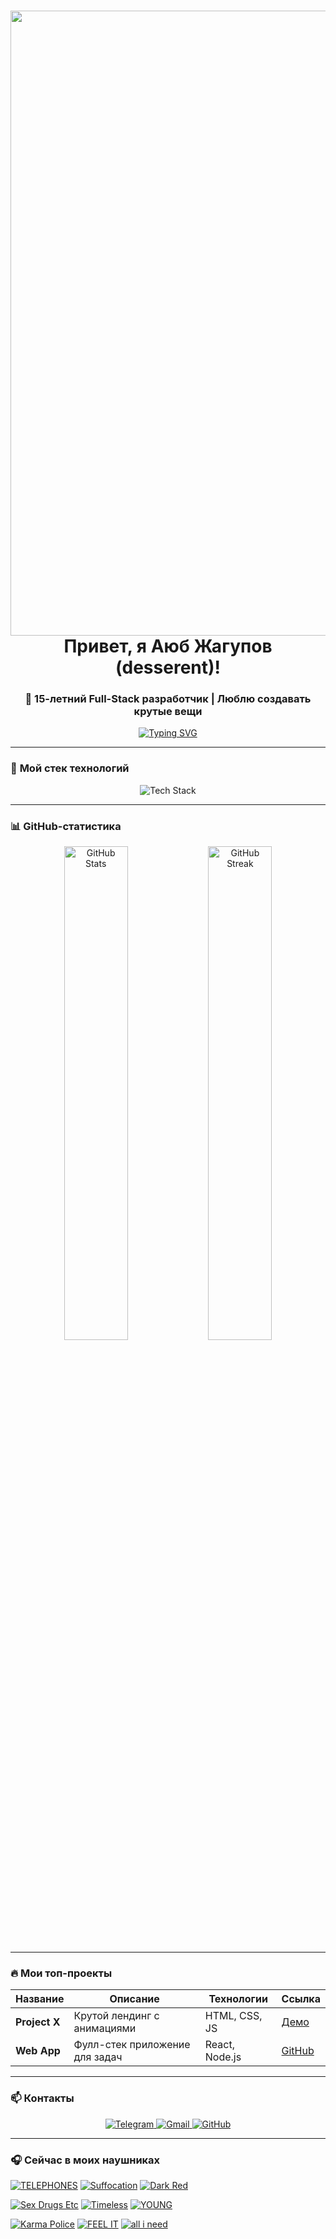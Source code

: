 <h1 align="center">
  <img src="https://images.steamusercontent.com/ugc/15561466681204812362/FAEB80E1109028D8E40CD713BD92744CD11D6B78/?imw=5000&imh=5000&ima=fit&impolicy=Letterbox&imcolor=%23000000&letterbox=false" width="1000px"></br> Привет, я Аюб Жагупов (desserent)!
</h1>

<h3 align="center">🚀 15-летний Full-Stack разработчик | Люблю создавать крутые вещи</h3>

<p align="center">
  <a href="https://git.io/typing-svg">
    <img src="https://readme-typing-svg.demolab.com?font=Fira+Code&pause=1000&color=36BCF7FF&center=true&vCenter=true&width=500&lines=HTML+%7C+CSS+%7C+JavaScript+%7C+Sass;React+%7C+Node.js+%7C+Express;Full-Stack+%D0%BF%D0%BE%D1%82%D0%B5%D0%BD%D1%86%D0%B8%D0%B0%D0%BB+%F0%9F%92%AA" alt="Typing SVG" />
  </a>
</p>

---

### 🚀 **Мой стек технологий**
<div align="center">
  <img src="https://skillicons.dev/icons?i=html,css,js,sass,react,nodejs,express,git,github,vscode" alt="Tech Stack" />
</div>

---

### 📊 **GitHub-статистика**
<div align="center">
  <img src="https://github-readme-stats.vercel.app/api?username=desserent&show_icons=true&theme=radical" alt="GitHub Stats" width="45%" />
  <img src="https://github-readme-streak-stats.herokuapp.com/?user=desserent&theme=radical" alt="GitHub Streak" width="45%" />
</div>

---

### 🔥 **Мои топ-проекты**
| Название       | Описание                          | Технологии          | Ссылка       |
|----------------|-----------------------------------|---------------------|--------------|
| **Project X**  | Крутой лендинг с анимациями      | HTML, CSS, JS       | [Демо]()     |
| **Web App**    | Фулл-стек приложение для задач    | React, Node.js      | [GitHub]()   |

---

### 📫 **Контакты**
<div align="center">
  <a href="https://t.me/desserent">
    <img src="https://img.shields.io/badge/Telegram-26A5E4?style=for-the-badge&logo=telegram&logoColor=white" alt="Telegram" />
  </a>
  <a href="mailto:ayub@example.com">
    <img src="https://img.shields.io/badge/Gmail-EA4335?style=for-the-badge&logo=gmail&logoColor=white" alt="Gmail" />
  </a>
  <a href="https://github.com/desserent">
    <img src="https://img.shields.io/badge/GitHub-181717?style=for-the-badge&logo=github&logoColor=white" alt="GitHub" />
  </a>
</div>

---

### 🎧 **Сейчас в моих наушниках**

[![TELEPHONES](https://img.shields.io/badge/🎶_TELEPHONES-AA00FF.svg?style=for-the-badge&logo=soundcloud&logoColor=white)](https://soundcloud.com/yvngxchris/telephones)
[![Suffocation](https://img.shields.io/badge/🎵_Suffocation-00AAFF.svg?style=for-the-badge&logo=soundcloud&logoColor=white)](https://soundcloud.com/wejustdidthis/suffocation)
[![Dark Red](https://img.shields.io/badge/🔉_Dark_Red-FF0000.svg?style=for-the-badge&logo=soundcloud&logoColor=white)](https://soundcloud.com/stevelacy/dark-red)

[![Sex Drugs Etc](https://img.shields.io/badge/🎧_Sex_Drugs_Etc-FF5500.svg?style=for-the-badge&logo=soundcloud&logoColor=white)](https://soundcloud.com/beabadoobee/sex-drugs-etc)
[![Timeless](https://img.shields.io/badge/🎼_Timeless-00CC99.svg?style=for-the-badge&logo=soundcloud&logoColor=white)](https://soundcloud.com/ilovemakonnen/timeless)
[![YOUNG](https://img.shields.io/badge/🔊_YOUNG-FFDD00.svg?style=for-the-badge&logo=soundcloud&logoColor=black)](https://soundcloud.com/youngvacations/young)

[![Karma Police](https://img.shields.io/badge/🎤_Karma_Police-7700FF.svg?style=for-the-badge&logo=soundcloud&logoColor=white)](https://soundcloud.com/radiohead/karma-police)
[![FEEL IT](https://img.shields.io/badge/🎚_FEEL_IT-FF0066.svg?style=for-the-badge&logo=soundcloud&logoColor=white)](https://soundcloud.com/tropkillaz/feel-it)
[![all i need](https://img.shields.io/badge/🎹_all_i_need-11AA88.svg?style=for-the-badge&logo=soundcloud&logoColor=white)](https://soundcloud.com/awfultune/all-i-need)

